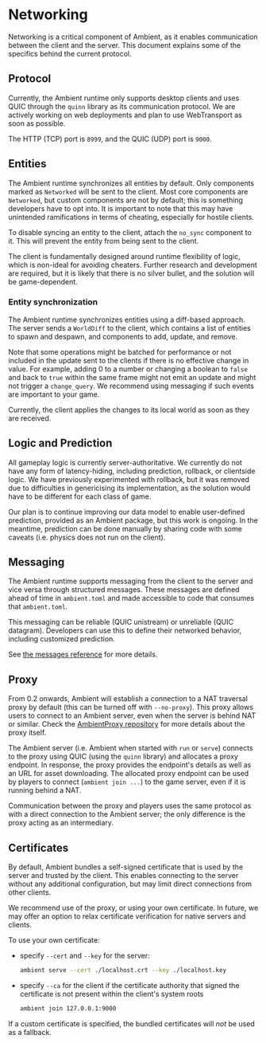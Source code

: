 # Networking

Networking is a critical component of Ambient, as it enables communication between the client and the server. This document explains some of the specifics behind the current protocol.

## Protocol

Currently, the Ambient runtime only supports desktop clients and uses QUIC through the `quinn` library as its communication protocol. We are actively working on web deployments and plan to use WebTransport as soon as possible.

The HTTP (TCP) port is `8999`, and the QUIC (UDP) port is `9000`.

## Entities

The Ambient runtime synchronizes all entities by default. Only components marked as `Networked` will be sent to the client. Most core components are `Networked`, but custom components are not by default; this is something developers have to opt into. It is important to note that this may have unintended ramifications in terms of cheating, especially for hostile clients.

To disable syncing an entity to the client, attach the `no_sync` component to it. This will prevent the entity from being sent to the client.

The client is fundamentally designed around runtime flexibility of logic, which is non-ideal for avoiding cheaters. Further research and development are required, but it is likely that there is no silver bullet, and the solution will be game-dependent.

### Entity synchronization

The Ambient runtime synchronizes entities using a diff-based approach. The server sends a `WorldDiff` to the client, which contains a list of entities to spawn and despawn, and components to add, update, and remove.

Note that some operations might be batched for performance or not included in the update sent to the clients if there is no effective change in value. For example, adding 0 to a number or changing a boolean to `false` and back to `true` within the same frame might not emit an update and might not trigger a `change_query`. We recommend using messaging if such events are important to your game.

Currently, the client applies the changes to its local world as soon as they are received.

## Logic and Prediction

All gameplay logic is currently server-authoritative. We currently do not have any form of latency-hiding, including prediction, rollback, or clientside logic. We have previously experimented with rollback, but it was removed due to difficulties in genericising its implementation, as the solution would have to be different for each class of game.

Our plan is to continue improving our data model to enable user-defined prediction, provided as an Ambient package, but this work is ongoing. In the meantime, prediction can be done manually by sharing code with some caveats (i.e. physics does not run on the client).

## Messaging

The Ambient runtime supports messaging from the client to the server and vice versa through structured messages. These messages are defined ahead of time in `ambient.toml` and made accessible to code that consumes that `ambient.toml`.

This messaging can be reliable (QUIC unistream) or unreliable (QUIC datagram). Developers can use this to define their networked behavior, including customized prediction.

See [the messages reference](./messages.md) for more details.

## Proxy

From 0.2 onwards, Ambient will establish a connection to a NAT traversal proxy by default (this can be turned off with `--no-proxy`). This proxy allows users to connect to an Ambient server, even when the server is behind NAT or similar. Check the [AmbientProxy repository](https://github.com/AmbientRun/AmbientProxy) for more details about the proxy itself.

The Ambient server (i.e. Ambient when started with `run` or `serve`) connects to the proxy using QUIC (using the `quinn` library) and allocates a proxy endpoint. In response, the proxy provides the endpoint's details as well as an URL for asset downloading. The allocated proxy endpoint can be used by players to connect (`ambient join ...`) to the game server, even if it is running behind a NAT.

Communication between the proxy and players uses the same protocol as with a direct connection to the Ambient server; the only difference is the proxy acting as an intermediary.

## Certificates

By default, Ambient bundles a self-signed certificate that is used by the server and trusted by the client. This enables connecting to the server without any additional configuration, but may limit direct connections from other clients.

We recommend use of the proxy, or using your own certificate. In future, we may offer an option to relax certificate verification for native servers and clients.

To use your own certificate:

- specify `--cert` and `--key` for the server:
  ```sh
  ambient serve --cert ./localhost.crt --key ./localhost.key
  ```
- specify `--ca` for the client if the certificate authority that signed the certificate is not present within the client's system roots
  ```sh
  ambient join 127.0.0.1:9000
  ```

If a custom certificate is specified, the bundled certificates will _not_ be used as a fallback.
